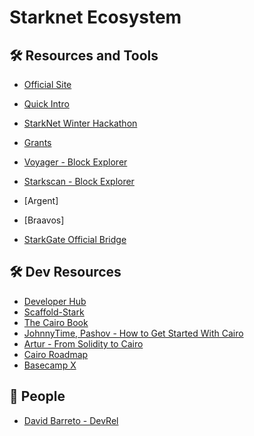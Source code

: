 # Starknet Ecosystem

## 🛠️ Resources and Tools

- [Official Site](https://www.starknet.io/)
- [Quick Intro](https://iq.wiki/wiki/starknet)
- [StarkNet Winter Hackathon](https://app.buidlbox.io/starknet/starknet-winter)
- [Grants](https://www.starknet.io/grants/)

- [Voyager - Block Explorer](https://voyager.online/)
- [Starkscan - Block Explorer](https://starkscan.co/)
- [Argent]
- [Braavos]
- [StarkGate Official Bridge](https://starkgate.starknet.io/)

## 🛠️ Dev Resources

- [Developer Hub](https://www.starknet.io/developers/)
- [Scaffold-Stark](https://scaffoldstark.com/)
- [The Cairo Book](https://book.cairo-lang.org/)
- [JohnnyTime, Pashov - How to Get Started With Cairo](https://www.youtube.com/watch?v=j2YHVzebVa8)
- [Artur - From Solidity to Cairo](https://www.notion.so/from-solidity-to-cairo/From-Solidity-to-Cairo-WIP-9d6aad0ba8c24771bd523df74796e87e)
- [Cairo Roadmap](https://www.starknet.io/developers/roadmap/)
- [Basecamp X](https://www.starknet.io/tutorial-type/basecamp-x/)

## 🧑 People

- [David Barreto - DevRel](https://x.com/barretodavid)
